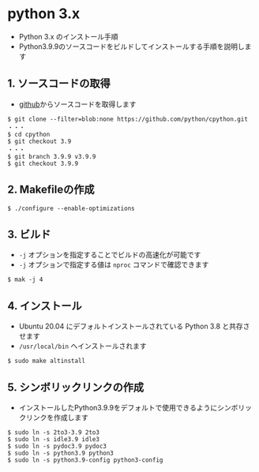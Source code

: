 # python 3.x

- Python 3.x のインストール手順
- Python3.9.9のソースコードをビルドしてインストールする手順を説明します


## 1. ソースコードの取得

- [github](https://github.com/python/cpython)からソースコードを取得します

```
$ git clone --filter=blob:none https://github.com/python/cpython.git
・・・
$ cd cpython
$ git checkout 3.9
・・・
$ git branch 3.9.9 v3.9.9
$ git checkout 3.9.9
```

## 2. Makefileの作成

```
$ ./configure --enable-optimizations
```

## 3. ビルド

- `-j` オプションを指定することでビルドの高速化が可能です
- `-j` オプションで指定する値は `nproc` コマンドで確認できます

```
$ mak -j 4
```

## 4. インストール

- Ubuntu 20.04 にデフォルトインストールされている Python 3.8 と共存させます
- `/usr/local/bin` へインストールされます

```
$ sudo make altinstall
```

## 5. シンボリックリンクの作成

- インストールしたPython3.9.9をデフォルトで使用できるようにシンボリックリンクを作成します

```
$ sudo ln -s 2to3-3.9 2to3
$ sudo ln -s idle3.9 idle3
$ sudo ln -s pydoc3.9 pydoc3
$ sudo ln -s python3.9 python3
$ sudo ln -s python3.9-config python3-config
```